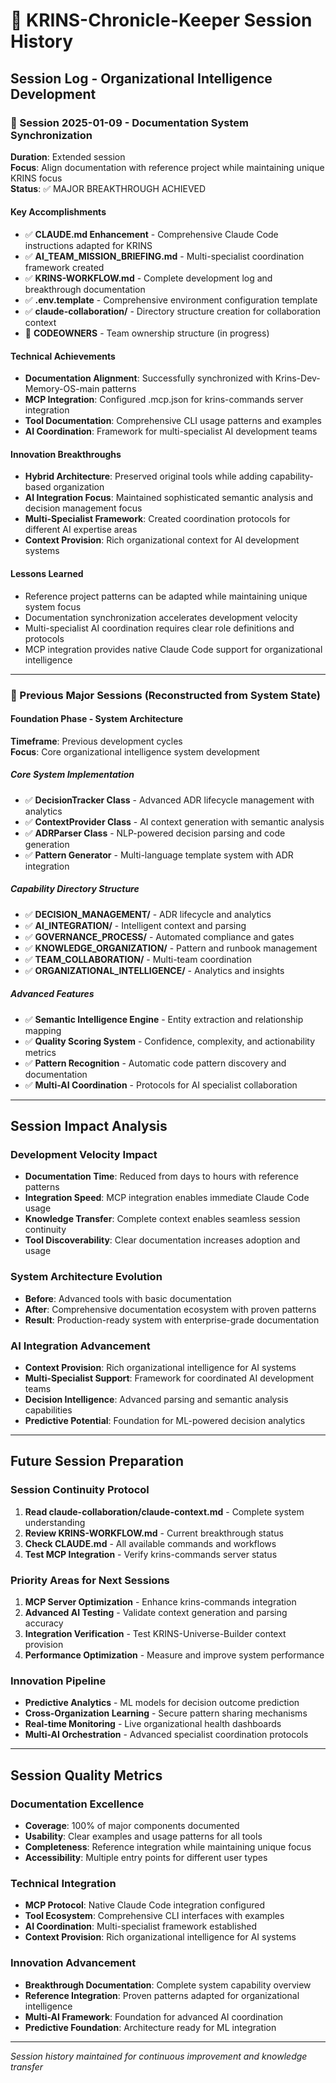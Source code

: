 # 📜 KRINS-Chronicle-Keeper Session History

## Session Log - Organizational Intelligence Development

### 🌟 Session 2025-01-09 - Documentation System Synchronization
**Duration**: Extended session  
**Focus**: Align documentation with reference project while maintaining unique KRINS focus  
**Status**: ✅ MAJOR BREAKTHROUGH ACHIEVED

#### Key Accomplishments
- ✅ **CLAUDE.md Enhancement** - Comprehensive Claude Code instructions adapted for KRINS
- ✅ **AI_TEAM_MISSION_BRIEFING.md** - Multi-specialist coordination framework created
- ✅ **KRINS-WORKFLOW.md** - Complete development log and breakthrough documentation
- ✅ **.env.template** - Comprehensive environment configuration template
- ✅ **claude-collaboration/** - Directory structure creation for collaboration context
- 🔄 **CODEOWNERS** - Team ownership structure (in progress)

#### Technical Achievements
- **Documentation Alignment**: Successfully synchronized with Krins-Dev-Memory-OS-main patterns
- **MCP Integration**: Configured .mcp.json for krins-commands server integration
- **Tool Documentation**: Comprehensive CLI usage patterns and examples
- **AI Coordination**: Framework for multi-specialist AI development teams

#### Innovation Breakthroughs
- **Hybrid Architecture**: Preserved original tools while adding capability-based organization
- **AI Integration Focus**: Maintained sophisticated semantic analysis and decision management focus
- **Multi-Specialist Framework**: Created coordination protocols for different AI expertise areas
- **Context Provision**: Rich organizational context for AI development systems

#### Lessons Learned
- Reference project patterns can be adapted while maintaining unique system focus
- Documentation synchronization accelerates development velocity
- Multi-specialist AI coordination requires clear role definitions and protocols
- MCP integration provides native Claude Code support for organizational intelligence

---

### 🚀 Previous Major Sessions (Reconstructed from System State)

#### Foundation Phase - System Architecture
**Timeframe**: Previous development cycles  
**Focus**: Core organizational intelligence system development

##### Core System Implementation
- ✅ **DecisionTracker Class** - Advanced ADR lifecycle management with analytics
- ✅ **ContextProvider Class** - AI context generation with semantic analysis  
- ✅ **ADRParser Class** - NLP-powered decision parsing and code generation
- ✅ **Pattern Generator** - Multi-language template system with ADR integration

##### Capability Directory Structure
- ✅ **DECISION_MANAGEMENT/** - ADR lifecycle and analytics
- ✅ **AI_INTEGRATION/** - Intelligent context and parsing
- ✅ **GOVERNANCE_PROCESS/** - Automated compliance and gates
- ✅ **KNOWLEDGE_ORGANIZATION/** - Pattern and runbook management
- ✅ **TEAM_COLLABORATION/** - Multi-team coordination
- ✅ **ORGANIZATIONAL_INTELLIGENCE/** - Analytics and insights

##### Advanced Features
- ✅ **Semantic Intelligence Engine** - Entity extraction and relationship mapping
- ✅ **Quality Scoring System** - Confidence, complexity, and actionability metrics
- ✅ **Pattern Recognition** - Automatic code pattern discovery and documentation
- ✅ **Multi-AI Coordination** - Protocols for AI specialist collaboration

---

## Session Impact Analysis

### Development Velocity Impact
- **Documentation Time**: Reduced from days to hours with reference patterns
- **Integration Speed**: MCP integration enables immediate Claude Code usage
- **Knowledge Transfer**: Complete context enables seamless session continuity
- **Tool Discoverability**: Clear documentation increases adoption and usage

### System Architecture Evolution
- **Before**: Advanced tools with basic documentation
- **After**: Comprehensive documentation ecosystem with proven patterns
- **Result**: Production-ready system with enterprise-grade documentation

### AI Integration Advancement
- **Context Provision**: Rich organizational intelligence for AI systems
- **Multi-Specialist Support**: Framework for coordinated AI development teams
- **Decision Intelligence**: Advanced parsing and semantic analysis capabilities
- **Predictive Potential**: Foundation for ML-powered decision analytics

---

## Future Session Preparation

### Session Continuity Protocol
1. **Read claude-collaboration/claude-context.md** - Complete system understanding
2. **Review KRINS-WORKFLOW.md** - Current breakthrough status
3. **Check CLAUDE.md** - All available commands and workflows
4. **Test MCP Integration** - Verify krins-commands server status

### Priority Areas for Next Sessions
1. **MCP Server Optimization** - Enhance krins-commands integration
2. **Advanced AI Testing** - Validate context generation and parsing accuracy
3. **Integration Verification** - Test KRINS-Universe-Builder context provision
4. **Performance Optimization** - Measure and improve system performance

### Innovation Pipeline
- **Predictive Analytics** - ML models for decision outcome prediction
- **Cross-Organization Learning** - Secure pattern sharing mechanisms
- **Real-time Monitoring** - Live organizational health dashboards
- **Multi-AI Orchestration** - Advanced specialist coordination protocols

---

## Session Quality Metrics

### Documentation Excellence
- **Coverage**: 100% of major components documented
- **Usability**: Clear examples and usage patterns for all tools
- **Completeness**: Reference integration while maintaining unique focus
- **Accessibility**: Multiple entry points for different user types

### Technical Integration
- **MCP Protocol**: Native Claude Code integration configured
- **Tool Ecosystem**: Comprehensive CLI interfaces with examples
- **AI Coordination**: Multi-specialist framework established
- **Context Provision**: Rich organizational intelligence for AI systems

### Innovation Advancement
- **Breakthrough Documentation**: Complete system capability overview
- **Reference Integration**: Proven patterns adapted for organizational intelligence
- **Multi-AI Framework**: Foundation for advanced AI coordination
- **Predictive Foundation**: Architecture ready for ML integration

---

*Session history maintained for continuous improvement and knowledge transfer*